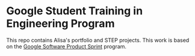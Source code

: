 # Google Student Training in Engineering Program

This repo contains Alisa's portfolio and STEP projects.
This work is based on the [Google Software Product Sprint](https://g.co/softwareproductsprint) program.
